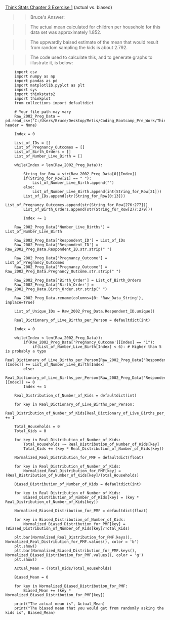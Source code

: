 [Think Stats Chapter 3 Exercise 1](http://greenteapress.com/thinkstats2/html/thinkstats2004.html#toc31) (actual vs. biased)

>> Bruce's Answer:

>> The actual mean calculated for children per household for this data set was approximately 1.852.

>> The uppwardly baised estimate of the mean that would result from random sampling the kids is about 2.792.

>> The code used to calculate this, and to generate graphs to illustrate it, is below:

		import csv
		import numpy as np
		import pandas as pd
		import matplotlib.pyplot as plt
		import sys
		import thinkstats2
		import thinkplot
		from collections import defaultdict

		# Your file path may vary
		Raw_2002_Preg_Data = pd.read_csv('C:/Users/Bruce/Desktop/Metis/Coding_Bootcamp_Pre_Work/ThinkStats2/Unzipped/CSV/2002FemPreg.csv', header = None)

		Index = 0

		List_of_IDs = []
		List_of_Pregnancy_Outcomes = []
		List_of_Birth_Orders = []
		List_of_Number_Live_Birth = []

		while(Index < len(Raw_2002_Preg_Data)):

			String_for_Row = str(Raw_2002_Preg_Data[0][Index])
			if(String_for_Row[21] == " "):
				List_of_Number_Live_Birth.append("")
			else:
				List_of_Number_Live_Birth.append(int(String_for_Row[21]))
			List_of_IDs.append(str(String_for_Row[0:13]))
			List_of_Pregnancy_Outcomes.append(str(String_for_Row[276:277]))
			List_of_Birth_Orders.append(str(String_for_Row[277:279]))

			Index += 1

		Raw_2002_Preg_Data['Number_Live_Births'] = List_of_Number_Live_Birth

		Raw_2002_Preg_Data['Respondent_ID'] = List_of_IDs
		Raw_2002_Preg_Data['Respondent_ID'] = Raw_2002_Preg_Data.Respondent_ID.str.strip(" ")

		Raw_2002_Preg_Data['Pregnancy_Outcome'] = List_of_Pregnancy_Outcomes
		Raw_2002_Preg_Data['Pregnancy_Outcome'] = Raw_2002_Preg_Data.Pregnancy_Outcome.str.strip(" ")

		Raw_2002_Preg_Data['Birth_Order'] = List_of_Birth_Orders
		Raw_2002_Preg_Data['Birth_Order'] = Raw_2002_Preg_Data.Birth_Order.str.strip(" ")

		Raw_2002_Preg_Data.rename(columns={0: 'Raw_Data_String'}, inplace=True)

		List_of_Unique_IDs = Raw_2002_Preg_Data.Respondent_ID.unique()

		Real_Dictionary_of_Live_Births_per_Person = defaultdict(int)

		Index = 0

		while(Index < len(Raw_2002_Preg_Data)):
			if(Raw_2002_Preg_Data['Pregnancy_Outcome'][Index] == "1"):
				if(List_of_Number_Live_Birth[Index] < 6): # Higher than 5 is probably a typo
					Real_Dictionary_of_Live_Births_per_Person[Raw_2002_Preg_Data['Respondent_ID'][Index]] += List_of_Number_Live_Birth[Index]
			else:
				Real_Dictionary_of_Live_Births_per_Person[Raw_2002_Preg_Data['Respondent_ID'][Index]] += 0
			Index += 1

		Real_Distribution_of_Number_of_Kids = defaultdict(int)

		for key in Real_Dictionary_of_Live_Births_per_Person:
			Real_Distribution_of_Number_of_Kids[Real_Dictionary_of_Live_Births_per_Person[key]] += 1

		Total_Households = 0
		Total_Kids = 0

		for key in Real_Distribution_of_Number_of_Kids:
			Total_Households += Real_Distribution_of_Number_of_Kids[key]
			Total_Kids += (key * Real_Distribution_of_Number_of_Kids[key])

		Normalized_Real_Distribution_for_PMF = defaultdict(float)

		for key in Real_Distribution_of_Number_of_Kids:
			Normalized_Real_Distribution_for_PMF[key] = (Real_Distribution_of_Number_of_Kids[key]/Total_Households)

		Biased_Distribution_of_Number_of_Kids = defaultdict(int)

		for key in Real_Distribution_of_Number_of_Kids:
			Biased_Distribution_of_Number_of_Kids[key] = (key * Real_Distribution_of_Number_of_Kids[key])

		Normalized_Biased_Distribution_for_PMF = defaultdict(float)

		for key in Biased_Distribution_of_Number_of_Kids:
			Normalized_Biased_Distribution_for_PMF[key] = (Biased_Distribution_of_Number_of_Kids[key]/Total_Kids)

		plt.bar(Normalized_Real_Distribution_for_PMF.keys(), Normalized_Real_Distribution_for_PMF.values(), color = 'b')
		plt.show()
		plt.bar(Normalized_Biased_Distribution_for_PMF.keys(), Normalized_Biased_Distribution_for_PMF.values(), color = 'g')
		plt.show()

		Actual_Mean = (Total_Kids/Total_Households)

		Biased_Mean = 0

		for key in Normalized_Biased_Distribution_for_PMF:
			Biased_Mean += (key * Normalized_Biased_Distribution_for_PMF[key])

		print("The actual mean is", Actual_Mean)
		print("The biased mean that you would get from randomly asking the kids is", Biased_Mean)


